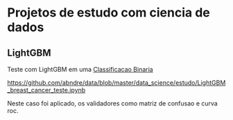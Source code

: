 # Projetos de estudo com ciencia de dados

## LightGBM

Teste com LightGBM em uma [Classificacao Binaria](/data_science/estudo/LightGBM_breast_cancer_teste.ipynb)

https://github.com/abndre/data/blob/master/data_science/estudo/LightGBM_breast_cancer_teste.ipynb

Neste caso foi aplicado, os validadores como matriz de confusao e curva roc.

